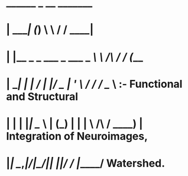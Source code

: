  #  ______         _         __          _______ 
 # |  ____|       (_)        \ \        / / ____|
 # | |__ _   _ ___ _  ___  _ _\ \  /\  / / (___  
 # |  __| | | / __| |/ _ \| '_ \ \/  \/ / \___ \   :- Functional and Structural
 # | |  | |_| \__ \ | (_) | | | \  /\  /  ____) |     Integration of Neuroimages,
 # |_|   \__,_|___/_|\___/|_| |_|\/  \/  |_____/      Watershed.

